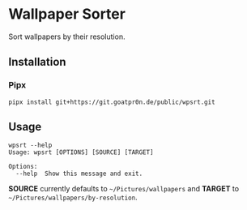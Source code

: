 # Wallpaper Sorter

Sort wallpapers by their resolution.

## Installation

### Pipx

```
pipx install git+https://git.goatpr0n.de/public/wpsrt.git
```

## Usage

```shell
wpsrt --help
Usage: wpsrt [OPTIONS] [SOURCE] [TARGET]

Options:
  --help  Show this message and exit.
```

**SOURCE** currently defaults to `~/Pictures/wallpapers` and **TARGET** to `~/Pictures/wallpapers/by-resolution`.
